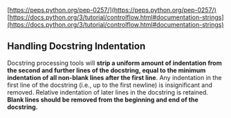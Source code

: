 
[https://peps.python.org/pep-0257/](https://peps.python.org/pep-0257/)
[https://docs.python.org/3/tutorial/controlflow.html#documentation-strings](https://docs.python.org/3/tutorial/controlflow.html#documentation-strings)

## Handling Docstring Indentation

Docstring processing tools will **strip a uniform amount of indentation from the second and further lines of the docstring, equal to the minimum indentation of all non-blank lines after the first line**. Any indentation in the first line of the docstring (i.e., up to the first newline) is insignificant and removed. Relative indentation of later lines in the docstring is retained. **Blank lines should be removed from the beginning and end of the docstring.**

